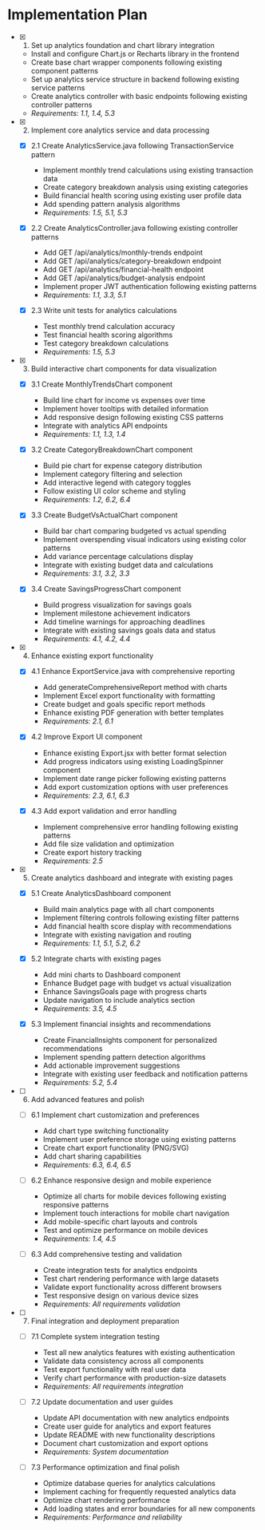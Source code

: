 # Implementation Plan

- [x] 1. Set up analytics foundation and chart library integration





  - Install and configure Chart.js or Recharts library in the frontend
  - Create base chart wrapper components following existing component patterns
  - Set up analytics service structure in backend following existing service patterns
  - Create analytics controller with basic endpoints following existing controller patterns
  - _Requirements: 1.1, 1.4, 5.3_

- [x] 2. Implement core analytics service and data processing




  - [x] 2.1 Create AnalyticsService.java following TransactionService pattern





    - Implement monthly trend calculations using existing transaction data
    - Create category breakdown analysis using existing categories
    - Build financial health scoring using existing user profile data
    - Add spending pattern analysis algorithms
    - _Requirements: 1.5, 5.1, 5.3_

  - [x] 2.2 Create AnalyticsController.java following existing controller patterns


    - Add GET /api/analytics/monthly-trends endpoint
    - Add GET /api/analytics/category-breakdown endpoint  
    - Add GET /api/analytics/financial-health endpoint
    - Add GET /api/analytics/budget-analysis endpoint
    - Implement proper JWT authentication following existing patterns
    - _Requirements: 1.1, 3.3, 5.1_

  - [x] 2.3 Write unit tests for analytics calculations


    - Test monthly trend calculation accuracy
    - Test financial health scoring algorithms
    - Test category breakdown calculations
    - _Requirements: 1.5, 5.3_

- [x] 3. Build interactive chart components for data visualization




  - [x] 3.1 Create MonthlyTrendsChart component


    - Build line chart for income vs expenses over time
    - Implement hover tooltips with detailed information
    - Add responsive design following existing CSS patterns
    - Integrate with analytics API endpoints
    - _Requirements: 1.1, 1.3, 1.4_

  - [x] 3.2 Create CategoryBreakdownChart component


    - Build pie chart for expense category distribution
    - Implement category filtering and selection
    - Add interactive legend with category toggles
    - Follow existing UI color scheme and styling
    - _Requirements: 1.2, 6.2, 6.4_

  - [x] 3.3 Create BudgetVsActualChart component


    - Build bar chart comparing budgeted vs actual spending
    - Implement overspending visual indicators using existing color patterns
    - Add variance percentage calculations display
    - Integrate with existing budget data and calculations
    - _Requirements: 3.1, 3.2, 3.3_

  - [x] 3.4 Create SavingsProgressChart component


    - Build progress visualization for savings goals
    - Implement milestone achievement indicators
    - Add timeline warnings for approaching deadlines
    - Integrate with existing savings goals data and status
    - _Requirements: 4.1, 4.2, 4.4_

- [x] 4. Enhance existing export functionality



  - [x] 4.1 Enhance ExportService.java with comprehensive reporting


    - Add generateComprehensiveReport method with charts
    - Implement Excel export functionality with formatting
    - Create budget and goals specific report methods
    - Enhance existing PDF generation with better templates
    - _Requirements: 2.1, 6.1_

  - [x] 4.2 Improve Export UI component


    - Enhance existing Export.jsx with better format selection
    - Add progress indicators using existing LoadingSpinner component
    - Implement date range picker following existing patterns
    - Add export customization options with user preferences
    - _Requirements: 2.3, 6.1, 6.3_

  - [x] 4.3 Add export validation and error handling


    - Implement comprehensive error handling following existing patterns
    - Add file size validation and optimization
    - Create export history tracking
    - _Requirements: 2.5_

- [x] 5. Create analytics dashboard and integrate with existing pages




  - [x] 5.1 Create AnalyticsDashboard component


    - Build main analytics page with all chart components
    - Implement filtering controls following existing filter patterns
    - Add financial health score display with recommendations
    - Integrate with existing navigation and routing
    - _Requirements: 1.1, 5.1, 5.2, 6.2_

  - [x] 5.2 Integrate charts with existing pages


    - Add mini charts to Dashboard component
    - Enhance Budget page with budget vs actual visualization
    - Enhance SavingsGoals page with progress charts
    - Update navigation to include analytics section
    - _Requirements: 3.5, 4.5_

  - [x] 5.3 Implement financial insights and recommendations


    - Create FinancialInsights component for personalized recommendations
    - Implement spending pattern detection algorithms
    - Add actionable improvement suggestions
    - Integrate with existing user feedback and notification patterns
    - _Requirements: 5.2, 5.4_

- [ ] 6. Add advanced features and polish
  - [ ] 6.1 Implement chart customization and preferences
    - Add chart type switching functionality
    - Implement user preference storage using existing patterns
    - Create chart export functionality (PNG/SVG)
    - Add chart sharing capabilities
    - _Requirements: 6.3, 6.4, 6.5_

  - [ ] 6.2 Enhance responsive design and mobile experience
    - Optimize all charts for mobile devices following existing responsive patterns
    - Implement touch interactions for mobile chart navigation
    - Add mobile-specific chart layouts and controls
    - Test and optimize performance on mobile devices
    - _Requirements: 1.4, 4.5_

  - [ ] 6.3 Add comprehensive testing and validation
    - Create integration tests for analytics endpoints
    - Test chart rendering performance with large datasets
    - Validate export functionality across different browsers
    - Test responsive design on various device sizes
    - _Requirements: All requirements validation_

- [ ] 7. Final integration and deployment preparation
  - [ ] 7.1 Complete system integration testing
    - Test all new analytics features with existing authentication
    - Validate data consistency across all components
    - Test export functionality with real user data
    - Verify chart performance with production-size datasets
    - _Requirements: All requirements integration_

  - [ ] 7.2 Update documentation and user guides
    - Update API documentation with new analytics endpoints
    - Create user guide for analytics and export features
    - Update README with new functionality descriptions
    - Document chart customization and export options
    - _Requirements: System documentation_

  - [ ] 7.3 Performance optimization and final polish
    - Optimize database queries for analytics calculations
    - Implement caching for frequently requested analytics data
    - Optimize chart rendering performance
    - Add loading states and error boundaries for all new components
    - _Requirements: Performance and reliability_